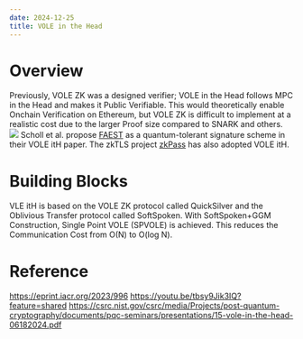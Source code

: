 ```yaml
---
date: 2024-12-25
title: VOLE in the Head
---
```

# Overview

Previously, VOLE ZK was a designed verifier; VOLE in the Head follows MPC in the Head and makes it Public Verifiable.
This would theoretically enable Onchain Verification on Ethereum, but VOLE ZK is difficult to implement at a realistic cost due to the larger Proof size compared to SNARK and others.
![](https://scrapbox.io/files/676a655c3038c65e8e0354ec.png)
 Scholl et al. propose [FAEST](https://faest.info/) as a quantum-tolerant signature scheme in their VOLE itH paper.
 The zkTLS project [zkPass](https://medium.com/zkpass/introducing-the-hybrid-mode-of-zktls-a-zkpass-innovation-9ec18b36f397) has also adopted VOLE itH.

# Building Blocks
VLE itH is based on the VOLE ZK protocol called QuickSilver and the Oblivious Transfer protocol called SoftSpoken.
With SoftSpoken+GGM Construction, Single Point VOLE (SPVOLE) is achieved. This reduces the Communication Cost from O(N) to O(log N).

# Reference
https://eprint.iacr.org/2023/996
https://youtu.be/tbsy9Jik3IQ?feature=shared
https://csrc.nist.gov/csrc/media/Projects/post-quantum-cryptography/documents/pqc-seminars/presentations/15-vole-in-the-head-06182024.pdf
